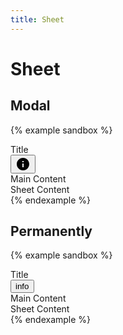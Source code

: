 ```yaml
---
title: Sheet
---
```


# Sheet

## Modal

{% example sandbox %}
<div class="app-bar app-bar--sticky-top">
  <div class="app-bar__title">
    Title
  </div>
  <div class="app-bar__action">
    <button type="button" class="button button--icon" data-controller="toggle" data-toggle-target="#sheet-modal" data-toggle-action="sheet#toggle">
      <svg xmlns="http://www.w3.org/2000/svg" height="24px" viewBox="0 0 24 24" width="24px" fill="#000000"><path d="M0 0h24v24H0z" fill="none"/><path d="M12 2C6.48 2 2 6.48 2 12s4.48 10 10 10 10-4.48 10-10S17.52 2 12 2zm1 15h-2v-6h2v6zm0-8h-2V7h2v2z"/></svg>
    </button>
  </div>
</div>

<div class="padding">
  Main Content
</div>

<div id="sheet-modal" class="sheet" data-controller="sheet">
  <div class="sheet__container">
    <div class="padding">
      Sheet Content
    </div>
  </div>
  <div class="sheet__scrim" data-action="click->sheet#close">
  </div>
</div>
{% endexample %}

## Permanently

{% example sandbox %}
<div class="display-flex">
  <div class="flex-grow-1">
    <div class="app-bar app-bar--sticky-top">
      <div class="app-bar__title">
        Title
      </div>
      <div class="app-bar__action display-none@laptop">
        <button type="button" class="button button--icon" data-controller="toggle" data-toggle-target="#sheet-permanently" data-toggle-action="sheet#toggle">
          <span class="material-icons">info</span>
        </button>
      </div>
    </div>
    <div class="padding">
      Main Content
    </div>
  </div>

  <div id="sheet-permanently" class="sheet sheet--permanently" data-controller="sheet">
    <div class="sheet__container">
      <div class="padding">
        Sheet Content
      </div>
    </div>
    <div class="sheet__scrim" data-action="click->sheet#close">
    </div>
  </div>
</div>
{% endexample %}
